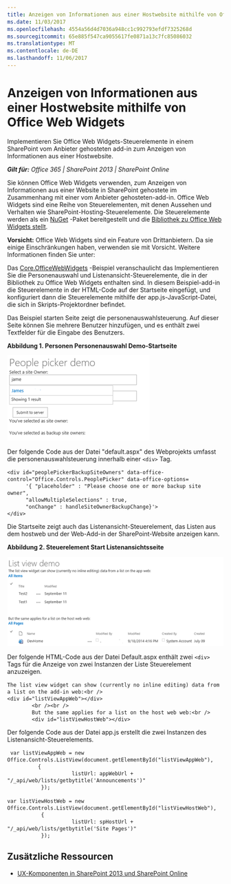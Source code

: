 ```yaml
---
title: Anzeigen von Informationen aus einer Hostwebsite mithilfe von Office Web Widgets
ms.date: 11/03/2017
ms.openlocfilehash: 4554a56d4d7036a948cc1c992793efdf7325268d
ms.sourcegitcommit: 65e885f547ca9055617fe0871a13c7fc85086032
ms.translationtype: MT
ms.contentlocale: de-DE
ms.lasthandoff: 11/06/2017
---
```

# <a name="display-information-from-a-host-site-by-using-office-web-widgets"></a>Anzeigen von Informationen aus einer Hostwebsite mithilfe von Office Web Widgets

Implementieren Sie Office Web Widgets-Steuerelemente in einem SharePoint vom Anbieter gehosteten add-in zum Anzeigen von Informationen aus einer Hostwebsite.

_**Gilt für:** Office 365 | SharePoint 2013 | SharePoint Online_

Sie können Office Web Widgets verwenden, zum Anzeigen von Informationen aus einer Website in SharePoint gehostete im Zusammenhang mit einer vom Anbieter gehosteten-add-in. Office Web Widgets sind eine Reihe von Steuerelementen, mit denen Aussehen und Verhalten wie SharePoint-Hosting-Steuerelemente. Die Steuerelemente werden als ein [NuGet](https://www.nuget.org/) -Paket bereitgestellt und die [Bibliothek zu Office Web Widgets stellt](http://www.nuget.org/packages/Microsoft.Office.WebWidgets.Experimental/).

**Vorsicht:**  Office Web Widgets sind ein Feature von Drittanbietern. Da sie einige Einschränkungen haben, verwenden sie mit Vorsicht. Weitere Informationen finden Sie unter:

Das [Core.OfficeWebWidgets](https://github.com/SharePoint/PnP/tree/dev/Components/Core.OfficeWebWidgets) -Beispiel veranschaulicht das Implementieren Sie die Personenauswahl und Listenansicht-Steuerelemente, die in der Bibliothek zu Office Web Widgets enthalten sind. In diesem Beispiel-add-in die Steuerelemente in der HTML-Code auf der Startseite eingefügt, und konfiguriert dann die Steuerelemente mithilfe der app.js-JavaScript-Datei, die sich in Skripts-Projektordner befindet.

Das Beispiel starten Seite zeigt die personenauswahlsteuerung. Auf dieser Seite können Sie mehrere Benutzer hinzufügen, und es enthält zwei Textfelder für die Eingabe des Benutzers.

**Abbildung 1. Personen Personenauswahl Demo-Startseite**

![Personen Personenauswahl Demo-Startseite](media/display-information-from-a-host-site-by-using-office-web-widgets/2d6c1585-9615-45c4-b931-a2e0e7d57b3d.png)

Der folgende Code aus der Datei "default.aspx" des Webprojekts umfasst die personenauswahlsteuerung innerhalb einer `<div>` Tag.

```
<div id="peoplePickerBackupSiteOwners" data-office-control="Office.Controls.PeoplePicker" data-office-options=
      '{ "placeholder" : "Please choose one or more backup site owner", 
      "allowMultipleSelections" : true,
      "onChange" : handleSiteOwnerBackupChange}'>
</div>

```

Die Startseite zeigt auch das Listenansicht-Steuerelement, das Listen aus dem hostweb und der Web-Add-in der SharePoint-Website anzeigen kann.

**Abbildung 2. Steuerelement Start Listenansichtsseite**

![Steuerelement Einführung Listenansichtsseite](media/display-information-from-a-host-site-by-using-office-web-widgets/c8bc86d4-6cae-4dc0-94a4-97a0e5a49c7d.png)

Der folgende HTML-Code aus der Datei Default.aspx enthält zwei `<div>` Tags für die Anzeige von zwei Instanzen der Liste Steuerelement anzuzeigen.

```
The list view widget can show (currently no inline editing) data from a list on the add-in web:<br />
<div id="listViewAppWeb"></div>
        <br /><br />
        But the same applies for a list on the host web web:<br />
        <div id="listViewHostWeb"></div>
```

Der folgende Code aus der Datei app.js erstellt die zwei Instanzen des Listenansicht-Steuerelements.

```
 var listViewAppWeb = new Office.Controls.ListView(document.getElementById("listViewAppWeb"),
          {
                     listUrl: appWebUrl + "/_api/web/lists/getbytitle('Announcements')"
           });

var listViewHostWeb = new Office.Controls.ListView(document.getElementById("listViewHostWeb"),
           {
                     listUrl: spHostUrl + "/_api/web/lists/getbytitle('Site Pages')"
           });
```

## <a name="additional-resources"></a>Zusätzliche Ressourcen
<a name="bk_addresources"> </a>

- [UX-Komponenten in SharePoint 2013 und SharePoint Online](ux-components-in-sharepoint-2013-and-sharepoint-online.md)
